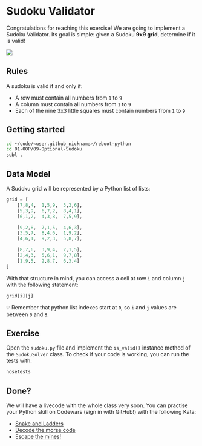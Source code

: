 # Sudoku Validator

Congratulations for reaching this exercise! We are going to implement a Sudoku Validator. Its goal is simple: given a Sudoku **9x9 grid**, determine if it is valid!

![](https://res.cloudinary.com/wagon/image/upload/v1560713910/sudoku_szhhdf.png)

## Rules

A sudoku is valid if and only if:

- A row must contain all numbers from `1` to `9`
- A column must contain all numbers from `1` to `9`
- Each of the nine 3x3 little squares must contain numbers from `1` to `9`

## Getting started

```bash
cd ~/code/<user.github_nickname>/reboot-python
cd 01-OOP/09-Optional-Sudoku
subl .
```

## Data Model

A Sudoku grid will be represented by a Python list of lists:

```python
grid = [
    [7,8,4,  1,5,9,  3,2,6],
    [5,3,9,  6,7,2,  8,4,1],
    [6,1,2,  4,3,8,  7,5,9],

    [9,2,8,  7,1,5,  4,6,3],
    [3,5,7,  8,4,6,  1,9,2],
    [4,6,1,  9,2,3,  5,8,7],

    [8,7,6,  3,9,4,  2,1,5],
    [2,4,3,  5,6,1,  9,7,8],
    [1,9,5,  2,8,7,  6,3,4]
]
```

With that structure in mind, you can access a cell at row `i` and column `j` with the following statement:

```python
grid[i][j]
```

💡 Remember that python list indexes start at **`0`**, so `i` and `j` values are between `0` and `8`.

## Exercise

Open the `sudoku.py` file and implement the `is_valid()` instance method of the `SudokuSolver` class. To check if your code is working, you can run the tests with:

```bash
nosetests
```

## Done?

We will have a livecode with the whole class very soon. You can practise your Python skill on Codewars (sign in with GitHub!) with the following Kata:

- [Snake and Ladders](https://www.codewars.com/kata/snakes-and-ladders-1/train/python)
- [Decode the morse code](https://www.codewars.com/kata/decode-the-morse-code/train/python)
- [Escape the mines!](https://www.codewars.com/kata/escape-the-mines/train/python)
